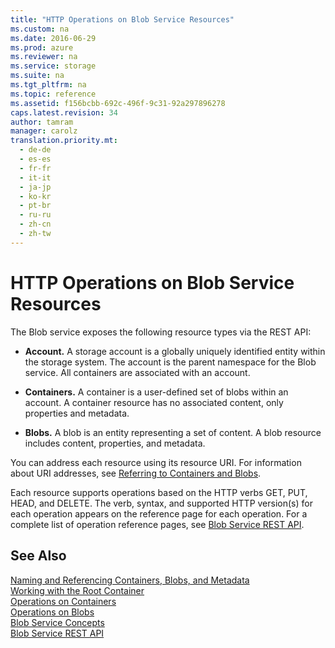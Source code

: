 ```yaml
---
title: "HTTP Operations on Blob Service Resources"
ms.custom: na
ms.date: 2016-06-29
ms.prod: azure
ms.reviewer: na
ms.service: storage
ms.suite: na
ms.tgt_pltfrm: na
ms.topic: reference
ms.assetid: f156bcbb-692c-496f-9c31-92a297896278
caps.latest.revision: 34
author: tamram
manager: carolz
translation.priority.mt: 
  - de-de
  - es-es
  - fr-fr
  - it-it
  - ja-jp
  - ko-kr
  - pt-br
  - ru-ru
  - zh-cn
  - zh-tw
---
```

# HTTP Operations on Blob Service Resources
The Blob service exposes the following resource types via the REST API:  
  
-   **Account.** A storage account is a globally uniquely identified entity within the storage system. The account is the parent namespace for the Blob service. All containers are associated with an account.  
  
-   **Containers.** A container is a user-defined set of blobs within an account. A container resource has no associated content, only properties and metadata.  
  
-   **Blobs.** A blob is an entity representing a set of content. A blob resource includes content, properties, and metadata.  
  
 You can address each resource using its resource URI. For information about URI addresses, see [Referring to Containers and Blobs](assetId:///71b719e2-1ade-43fe-adcd-42b7b2ec011f).  
  
 Each resource supports operations based on the HTTP verbs GET, PUT, HEAD, and DELETE. The verb, syntax, and supported HTTP version(s) for each operation appears on the reference page for each operation. For a complete list of operation reference pages, see [Blob Service REST API](../StorageServicesREST/Blob-Service-REST-API.md).  
  
## See Also  
 [Naming and Referencing Containers, Blobs, and Metadata](../StorageServicesREST/Naming-and-Referencing-Containers--Blobs--and-Metadata.md)   
 [Working with the Root Container](../StorageServicesREST/Working-with-the-Root-Container.md)   
 [Operations on Containers](../StorageServicesREST/Operations-on-Containers.md)   
 [Operations on Blobs](../StorageServicesREST/Operations-on-Blobs.md)   
 [Blob Service Concepts](../StorageServicesREST/Blob-Service-Concepts.md)   
 [Blob Service REST API](../StorageServicesREST/Blob-Service-REST-API.md)